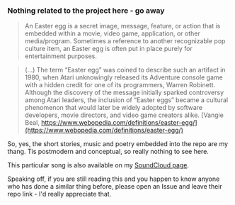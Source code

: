 ### Nothing related to the project here - go away

>An Easter egg is a secret image, message, feature, or action that is embedded within a movie, video game, application, or other media/program. Sometimes a reference to another recognizable pop culture item, an Easter egg is often put in place purely for entertainment purposes.

>(...) The term “Easter egg” was coined to describe such an artifact in 1980, when Atari unknowingly released its Adventure console game with a hidden credit for one of its programmers, Warren Robinett. Although the discovery of the message initially sparked controversy among Atari leaders, the inclusion of “Easter eggs” became a cultural phenomenon that would later be widely adopted by software developers, movie directors, and video game creators alike. [Vangie Beal, https://www.webopedia.com/definitions/easter-egg/](https://www.webopedia.com/definitions/easter-egg/)

So, yes, the short stories, music and poetry embedded into the repo are my thang. Tis postmodern and conceptual, so really nothing to see here.

This particular song is also available on my [SoundCloud page](https://soundcloud.com/bbest-o).

Speaking off, if you are still reading this and you happen to know anyone who has done a similar thing before, please open an Issue and leave their repo link - I'd really appreciate that.

